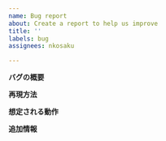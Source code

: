 ```yaml
---
name: Bug report
about: Create a report to help us improve
title: ''
labels: bug
assignees: nkosaku

---
```


**バグの概要**


**再現方法**


**想定される動作**


**追加情報**
